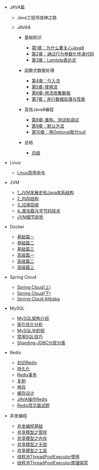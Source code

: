 - JAVA篇

   - Java工程师成神之路
   
   - JAVA8
       - 基础知识
       
            - [第1章：为什么要关心Java8](/md/JAVA/Java8/第一部分-基础知识/第1章-为什么要关心Java8.md)
            - [第2章：通过行为参数化传递代码](/md/JAVA/Java8/第一部分-基础知识/第2章-通过行为参数化传递代码.md)    
            - [第3章：Lambda表达式](/md/JAVA/Java8/第一部分-基础知识/第3章-Lambda表达式.md)    
   
       - 函数式数据处理
            - [第4章：引入流](/md/JAVA/Java8/第二部分-函数式数据处理/第4章-引入流.md)    
            - [第5章-使用流](/md/JAVA/Java8/第二部分-函数式数据处理/第5章-使用流.md)    
            - [第6章-用流收集数据](/md/JAVA/Java8/第二部分-函数式数据处理/第6章-用流收集数据.md)    
            - [第7章：并行数据处理与性能](docs/md/JAVA/Java8/总结/README.md)    
  
       - 高效Java8编程
            - [第8章-重构、测试和调试](/md/JAVA/Java8/第三部分-高效Java8编程/第8章-重构、测试和调试.md)    
            - [第9章：默认方法](/md/JAVA/Java8/第三部分-高效Java8编程/第9章-默认方法.md)    
            - [第10章：用Optional取代null](/md/JAVA/Java8/第三部分-高效Java8编程/第10章-用Optional取代null.md)    

       - 总结
            - [总结](docs/md/JAVA/Java8/总结/README.md)    
       
 - Linux

     - [Linux常用命令](/md/Linux常用命令/常用命令.md)

 - JVM

   - [1_JVM发展史和Java体系结构](/md/JVM/1_JVM发展史和Java体系结构/README.md)
   - [2_内存结构](/md/JVM/2_内存结构/README.md)
   - [3_垃圾回收](/md/JVM/3_垃圾回收/README.md)
   - [4_类加载与字节码技术](/md/JVM/4_类加载与字节码技术/README.md)
   - [JVM细节剖析](/md/JVM/JVM细节剖析/README.md)

 - Docker
    
   - [基础篇一](/md/Docker/基础篇/基础篇一.md) 
   - [基础篇二](/md/Docker/基础篇/基础篇二.md) 
   - [基础篇三](/md/Docker/基础篇/基础篇三.md) 
   - [高级篇一](/md/Docker/高级篇/高级篇一.md) 
   - [高级篇二](/md/Docker/高级篇/高级篇二.md) 
   - [高级篇三](/md/Docker/高级篇/高级篇三.md) 

 - Spring Cloud

   - [Spring Cloud(上)](/md/SpringCloud/SpringCloud上/README.md) 
   - [Spring Cloud(下)](/md/SpringCloud/SpringCloud下/README.md)
   - [Spring Cloud Alibaba](/md/SpringCloud/SpringCloudAlibaba/README.md)

 - MySQL

   - [MySQL架构介绍](/md/mysql/散记MySQL/MySQL架构介绍/README.md) 
   - [索引优化分析](/md/mysql/散记MySQL/索引优化分析/README.md) 
   - [MySQL中的锁](/md/mysql/散记MySQL/MySQL中的锁/README.md) 
   - [常用SQL技巧](/md/mysql/散记MySQL/常用SQL技巧/README.md) 
   - [Sharding-JDBC分库分表](/md/mysql/散记MySQL/Sharding-JDBC分库分表/README.md) 

 - Redis

   - [初识Redis](/md/Redis/初识Redis/README.md) 
   - [持久化](/md/Redis/持久化/README.md) 
   - [Redis事务](/md/Redis/Redis事务/README.md) 
   - [复制](/md/Redis/复制/README.md) 
   - [哨兵](/md/Redis/哨兵/README.md) 
   - [缓存设计](/md/Redis/缓存设计/README.md) 
   - [JAVA操作Redis](/md/Redis/JAVA操作Redis/README.md) 
   - [Redis常见面试题](/md/Redis/Redis常见面试题/README.md) 

 - 并发编程
     
   - [并发编程基础](/md/并发编程/并发编程基础/README.md) 
   - [共享模型之管程](/md/并发编程/共享模型之管程/README.md) 
   - [共享模型之内存](/md/并发编程/共享模型之内存/README.md) 
   - [共享模型之无锁](/md/并发编程/共享模型之无锁/README.md) 
   - [共享模型之工具](/md/并发编程/共享模型之工具/README.md) 
   - [线程池ThreadPoolExecutor使用](/md/并发编程/线程池ThreadPoolExecutor使用/README.md) 
   - [线程池ThreadPoolExecutor原理探究](/md/并发编程/线程池ThreadPoolExecutor原理探究/README.md) 
   
   

[//]: # ( - 从零开始带你成为MySQL实战优化高手)

[//]: # ( )
[//]: # (     - [64 深入研究索引之前，先来看看磁盘数据页的存储结构]&#40;/md/mysql/从零开始带你成为MySQL实战优化高手/64-108/64.md&#41;)

[//]: # (     - [65 假设没有任何索引，数据库是如何根据查询语句搜索数据的]&#40;/md/mysql/从零开始带你成为MySQL实战优化高手/64-108/65.md&#41;)

[//]: # (     - [66 不断在表中插入数据时，物理存储是如何进行页分裂的]&#40;/md/mysql/从零开始带你成为MySQL实战优化高手/64-108/66.md&#41;)

[//]: # (     - [67 基于主键的索引是如何设计的，以及如何根据主键索引查询]&#40;/md/mysql/从零开始带你成为MySQL实战优化高手/64-108/67.md&#41;)

[//]: # (     - [68 索引的页存储物理结构，是如何用B+树来实现的]&#40;/md/mysql/从零开始带你成为MySQL实战优化高手/64-108/68.md&#41;)

[//]: # (     - [69 更新数据的时候，自动维护的聚簇索引到底是什么]&#40;/md/mysql/从零开始带你成为MySQL实战优化高手/64-108/69.md&#41;)

[//]: # (     - [70 针对主键之外的字段建立的二级索引，又是如何运作的]&#40;/md/mysql/从零开始带你成为MySQL实战优化高手/64-108/70.md&#41;)

[//]: # (     - [71 插入数据时到底是如何维护好不同索引的B+树的]&#40;/md/mysql/从零开始带你成为MySQL实战优化高手/64-108/71.md&#41;)

[//]: # (     - [72 一个表里是不是索引搞的越多越好？那你就大错特错了]&#40;/md/mysql/从零开始带你成为MySQL实战优化高手/64-108/72.md&#41;)

[//]: # (     - [73 通过一步一图来深入理解联合索引查询原理以及全值匹配规则]&#40;/md/mysql/从零开始带你成为MySQL实战优化高手/64-108/73.md&#41;)

[//]: # (     - [74 再来看看几个最常见和最基本的索引使用规则]&#40;/md/mysql/从零开始带你成为MySQL实战优化高手/64-108/74.md&#41;)

[//]: # (     - [75 当我们在SQL里进行排序的时候，如何才能使用索引]&#40;/md/mysql/从零开始带你成为MySQL实战优化高手/64-108/75.md&#41;)

[//]: # (     - [76 当我们在SQL里进行分组的时候，如何才能使用索引]&#40;/md/mysql/从零开始带你成为MySQL实战优化高手/64-108/76.md&#41;)

[//]: # (     - [77 回表查询对性能的损害以及覆盖索引是什么]&#40;/md/mysql/从零开始带你成为MySQL实战优化高手/64-108/77.md&#41;)

[//]: # (     - [78 设计索引的时候，我们一般要考虑哪些因素呢（上）]&#40;/md/mysql/从零开始带你成为MySQL实战优化高手/64-108/78.md&#41;)

[//]: # (     - [79 设计索引的时候，我们一般要考虑哪些因素呢（中）]&#40;/md/mysql/从零开始带你成为MySQL实战优化高手/64-108/79.md&#41;)

[//]: # (     - [80 设计索引的时候，我们一般要考虑哪些因素呢（下）]&#40;/md/mysql/从零开始带你成为MySQL实战优化高手/64-108/80.md&#41;)

[//]: # (     - [81 案例实战：陌生人社交APP的MySQL索引设计实战（1）]&#40;/md/mysql/从零开始带你成为MySQL实战优化高手/64-108/81.md&#41;)

[//]: # (     - [82 案例实战：陌生人社交APP的MySQL索引设计实战（2）]&#40;/md/mysql/从零开始带你成为MySQL实战优化高手/64-108/82.md&#41;)

[//]: # (     - [83 案例实战：陌生人社交APP的MySQL索引设计实战（3）]&#40;/md/mysql/从零开始带你成为MySQL实战优化高手/64-108/83.md&#41;)

[//]: # (     - [84 案例实战：陌生人社交APP的MySQL索引设计实战（4）]&#40;/md/mysql/从零开始带你成为MySQL实战优化高手/64-108/84.md&#41;)

[//]: # (     - [85 提纲挈领的告诉你，SQL语句的执行计划和性能优化有什么关系]&#40;/md/mysql/从零开始带你成为MySQL实战优化高手/64-108/85.md&#41;)

[//]: # (     - [86 以MySQL单表查询来举例，看看执行计划包含哪些内容（1）]&#40;/md/mysql/从零开始带你成为MySQL实战优化高手/64-108/86.md&#41;)

[//]: # (     - [87 以MySQL单表查询来举例，看看执行计划包含哪些内容（2）]&#40;/md/mysql/从零开始带你成为MySQL实战优化高手/64-108/87.md&#41;)

[//]: # (     - [88 再次重温写出各种SQL语句的时候，会用什么执行计划（1）]&#40;/md/mysql/从零开始带你成为MySQL实战优化高手/64-108/88.md&#41;)

[//]: # (     - [89 再次重温写出各种SQL语句的时候，会用什么执行计划（2）]&#40;/md/mysql/从零开始带你成为MySQL实战优化高手/64-108/89.md&#41;)

[//]: # (     - [90 再次重温写出各种SQL语句的时候，会用什么执行计划（3）]&#40;/md/mysql/从零开始带你成为MySQL实战优化高手/64-108/90.md&#41;)
   